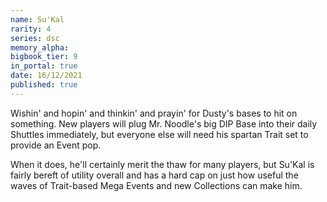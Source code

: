 ```yaml
---
name: Su'Kal
rarity: 4
series: dsc
memory_alpha:
bigbook_tier: 9
in_portal: true
date: 16/12/2021
published: true
---
```


Wishin' and hopin' and thinkin' and prayin' for Dusty's bases to hit on something. New players will plug Mr. Noodle's big DIP Base into their daily Shuttles immediately, but everyone else will need his spartan Trait set to provide an Event pop.

When it does, he'll certainly merit the thaw for many players, but Su'Kal is fairly bereft of utility overall and has a hard cap on just how useful the waves of Trait-based Mega Events and new Collections can make him.
